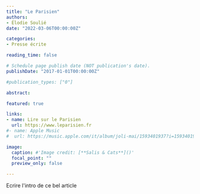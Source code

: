```yaml
---
title: "Le Parisien"
authors:
- Élodie Soulié
date: "2022-03-06T00:00:00Z"

categories:
- Presse écrite

reading_time: false

# Schedule page publish date (NOT publication's date).
publishDate: "2017-01-01T00:00:00Z"

#publication_types: ["0"]

abstract: 

featured: true

links:
- name: Lire sur le Parisien
  url: https://www.leparisien.fr
#- name: Apple Music
#  url: https://music.apple.com/it/album/joli-mai/1593401937?i=1593401938&l=en

image:
  caption: #'Image credit: [**Salis & Cats**]()'
  focal_point: ""
  preview_only: false

---
```

Ecrire l'intro de ce bel article 
